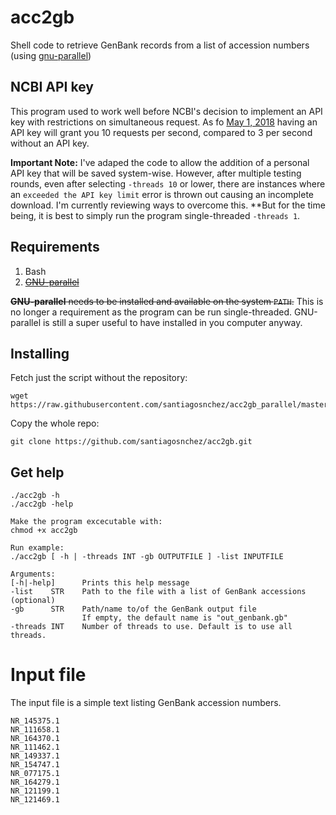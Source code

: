 # acc2gb
Shell code to retrieve GenBank records from a list of accession numbers (using [gnu-parallel](https://www.gnu.org/software/parallel/))

## NCBI API key

This program used to work well before NCBI's decision to implement an API key with restrictions on simultaneous request. As fo [May 1, 2018](https://ncbiinsights.ncbi.nlm.nih.gov/2017/11/02/new-api-keys-for-the-e-utilities/) having an API key will grant you 10 requests per second, compared to 3 per second without an API key.

**Important Note:** I've adaped the code to allow the addition of a personal API key that will be saved system-wise. However, after multiple testing rounds, even after selecting `-threads 10` or lower, there are instances where an `exceeded the API key limit` error is thrown out causing an incomplete download. I'm currently reviewing ways to overcome this. **But for the time being, it is best to simply run the program single-threaded `-threads 1`.

## Requirements

1. Bash
2. ~~[GNU-parallel](https://www.gnu.org/software/parallel/)~~

~~**GNU-parallel** needs to be installed and available on the system `PATH`.~~ This is no longer a requirement as the program can be run single-threaded. GNU-parallel is still a super useful to have installed in you computer anyway.

## Installing
Fetch just the script without the repository:

    wget https://raw.githubusercontent.com/santiagosnchez/acc2gb_parallel/master/acc2gb

Copy the whole repo:

    git clone https://github.com/santiagosnchez/acc2gb.git

## Get help

    ./acc2gb -h
    ./acc2gb -help
    
    Make the program excecutable with:
    chmod +x acc2gb

    Run example:
    ./acc2gb [ -h | -threads INT -gb OUTPUTFILE ] -list INPUTFILE

    Arguments:
    [-h|-help]      Prints this help message
    -list    STR    Path to the file with a list of GenBank accessions
    (optional)
    -gb      STR    Path/name to/of the GenBank output file
                    If empty, the default name is "out_genbank.gb"
    -threads INT    Number of threads to use. Default is to use all threads.

# Input file

The input file is a simple text listing GenBank accession numbers.

    NR_145375.1
    NR_111658.1
    NR_164370.1
    NR_111462.1
    NR_149337.1
    NR_154747.1
    NR_077175.1
    NR_164279.1
    NR_121199.1
    NR_121469.1


